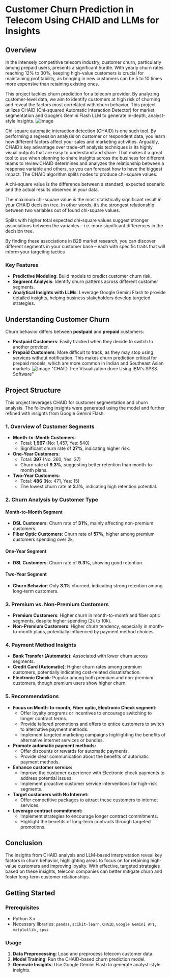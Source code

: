 # Customer Churn Prediction in Telecom Using CHAID and LLMs for Insights

## Overview

In the intensely competitive telecom industry, customer churn, particularly among prepaid users, presents a significant hurdle. With yearly churn rates reaching 12% to 30%, keeping high-value customers is crucial for maintaining profitability, as bringing in new customers can be 5 to 10 times more expensive than retaining existing ones.

This project tackles churn prediction for a telecom provider. By analyzing customer-level data, we aim to identify customers at high risk of churning and reveal the factors most correlated with churn behavior. This project utilizes CHAID (Chi-squared Automatic Interaction Detector) for market segmentation and Google’s Gemini Flash LLM to generate in-depth, analyst-style insights.
![image](https://github.com/user-attachments/assets/f16bc31e-6839-403c-b71d-e1727e9a5638)

Chi-square automatic interaction detection (CHAID) is one such tool. By performing a regression analysis on customer or respondent data, you learn how different factors affect your sales and marketing activities.
Arguably, CHAID’s key advantage over trade-off analysis techniques is its highly visual outputs that are easy to understand and share. That makes it a great tool to use when planning to share insights across the business for different teams to review.CHAID determines and analyzes the relationship between a response variable and others, so you can forecast how to have the biggest impact. The CHAID algorithm splits nodes to produce chi-square values.

A chi-square value is the difference between a standard, expected scenario and the actual results observed in your data. 

The maximum chi-square value is the most statistically significant result in your CHAID decision tree. In other words, it’s the strongest relationship between two variables out of found chi-square values.

Splits with higher total expected chi-square values suggest stronger associations between the variables – i.e. more significant differences in the decision tree.

By finding these associations in B2B market research, you can discover different segments in your customer base – each with specific traits that will inform your targeting tactics
### Key Features
- **Predictive Modeling**: Build models to predict customer churn risk.
- **Segment Analysis**: Identify churn patterns across different customer segments.
- **Analytical Insights with LLMs**: Leverage Google Gemini Flash to provide detailed insights, helping business stakeholders develop targeted strategies.
  
## Understanding Customer Churn

Churn behavior differs between **postpaid** and **prepaid** customers:
- **Postpaid Customers**: Easily tracked when they decide to switch to another provider.
- **Prepaid Customers**: More difficult to track, as they may stop using services without notification. This makes churn prediction critical for prepaid models, which are more common in Indian and Southeast Asian markets.
![image](https://github.com/user-attachments/assets/d2afbc73-6fb2-411b-84f5-a0b567a7e69f)
"CHAID Tree Visualization done Using IBM's SPSS Software"


## Project Structure

This project leverages CHAID for customer segmentation and churn analysis. The following insights were generated using the model and further refined with insights from Google Gemini Flash:

### 1. Overview of Customer Segments
- **Month-to-Month Customers**: 
  - Total: **1,997** (No: 1,457, Yes: 540) 
  - Significant churn rate of **27%**, indicating higher risk.
- **One-Year Customers**: 
  - Total: **397** (No: 360, Yes: 37) 
  - Churn rate of **9.3%**, suggesting better retention than month-to-month plans.
- **Two-Year Customers**: 
  - Total: **486** (No: 471, Yes: 15) 
  - The lowest churn rate at **3.1%**, indicating high retention potential.

### 2. Churn Analysis by Customer Type
#### Month-to-Month Segment
- **DSL Customers**: Churn rate of **31%**, mainly affecting non-premium customers.
- **Fiber Optic Customers**: Churn rate of **57%**, higher among premium customers spending over 2k.

#### One-Year Segment
- **DSL Customers**: Churn rate of **9.3%**, showing good retention.

#### Two-Year Segment
- **Churn Behavior**: Only **3.1%** churned, indicating strong retention among long-term customers.

### 3. Premium vs. Non-Premium Customers
- **Premium Customers**: Higher churn in month-to-month and fiber optic segments, despite higher spending (2k to 10k).
- **Non-Premium Customers**: Higher churn tendency, especially in month-to-month plans, potentially influenced by payment method choices.

### 4. Payment Method Insights
- **Bank Transfer (Automatic)**: Associated with lower churn across segments.
- **Credit Card (Automatic)**: Higher churn rates among premium customers, potentially indicating cost-related dissatisfaction.
- **Electronic Check**: Popular among both premium and non-premium customers, though premium users show higher churn.

### 5. Recommendations
* **Focus on Month-to-month, Fiber optic, Electronic Check segment:**
    * Offer loyalty programs or incentives to encourage switching to longer contract terms.
    * Provide tailored promotions and offers to entice customers to switch to alternative payment methods.
    * Implement targeted marketing campaigns highlighting the benefits of alternative internet services or bundles.
* **Promote automatic payment methods:**
    * Offer discounts or rewards for automatic payments.
    * Provide clear communication about the benefits of automatic payment methods.
* **Enhance customer service:**
    * Improve the customer experience with Electronic check payments to address potential issues.
    * Implement proactive customer service interventions for high-risk segments. 
* **Target customers with No Internet:**
    * Offer competitive packages to attract these customers to internet services. 
* **Leverage contract commitment:**
    * Implement strategies to encourage longer contract commitments. 
    * Highlight the benefits of long-term contracts through targeted promotions.

## Conclusion
The insights from CHAID analysis and LLM-based interpretation reveal key factors in churn behavior, highlighting areas to focus on for retaining high-value customers and improving loyalty. With effective, targeted strategies based on these insights, telecom companies can better mitigate churn and foster long-term customer relationships.

## Getting Started

### Prerequisites
- Python 3.x
- Necessary libraries: `pandas`, `scikit-learn`, `CHAID`, `Google Gemini API`, `matplotlib` , `spss`


### Usage
1. **Data Preprocessing**: Load and preprocess telecom customer data.
2. **Model Training**: Run the CHAID-based churn prediction model.
3. **Generate Insights**: Use Google Gemini Flash to generate analyst-style insights.


